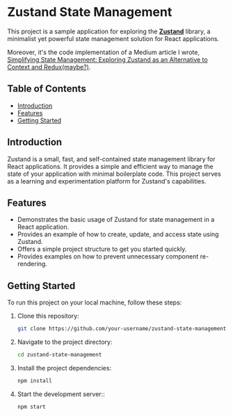 # Zustand State Management

This project is a sample application for exploring the [**Zustand**](https://github.com/pmndrs/zustand) library, a minimalist yet powerful state management solution for React applications.

Moreover, it's the code implementation of a Medium article I wrote, [Simplifying State Management: Exploring Zustand as an Alternative to Context and Redux(maybe?)](https://betterprogramming.pub/simplifying-state-management-exploring-zustand-as-an-alternative-to-context-and-redux-maybe-7a61a6a732c5).

## Table of Contents

- [Introduction](#introduction)
- [Features](#features)
- [Getting Started](#getting-started)

## Introduction

Zustand is a small, fast, and self-contained state management library for React applications. It provides a simple and efficient way to manage the state of your application with minimal boilerplate code. This project serves as a learning and experimentation platform for Zustand's capabilities.

## Features

- Demonstrates the basic usage of Zustand for state management in a React application.
- Provides an example of how to create, update, and access state using Zustand.
- Offers a simple project structure to get you started quickly.
- Provides examples on how to prevent unnecessary component re-rendering. 

## Getting Started

To run this project on your local machine, follow these steps:

1. Clone this repository:

   ```bash
   git clone https://github.com/your-username/zustand-state-management.git

2. Navigate to the project directory:

   ```bash
   cd zustand-state-management

3. Install the project dependencies:

   ```bash
   npm install

4. Start the development server::

   ```bash
   npm start


